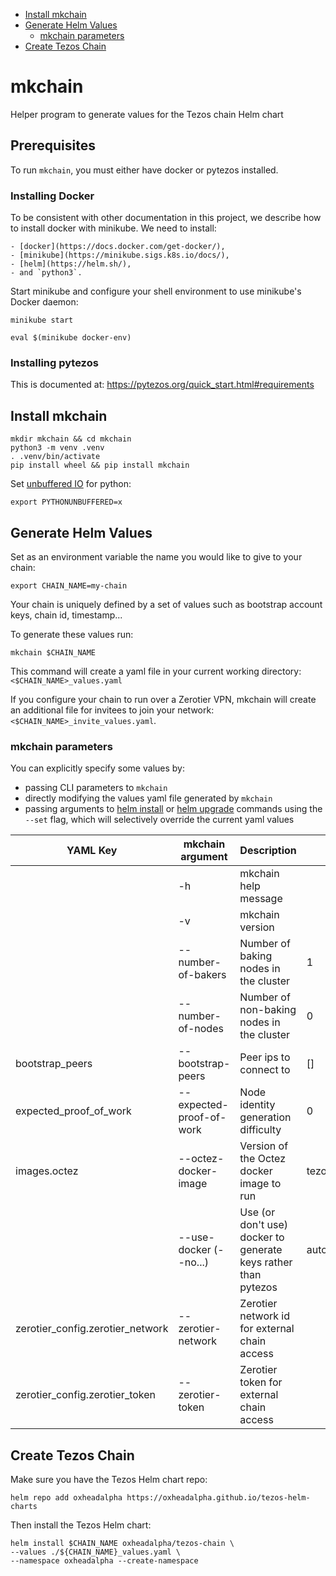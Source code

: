 - [Install mkchain](#install-mkchain)
- [Generate Helm Values](#generate-helm-values)
  - [mkchain parameters](#mkchain-parameters)
- [Create Tezos Chain](#create-tezos-chain)

# mkchain

Helper program to generate values for the Tezos chain Helm chart

## Prerequisites

To run `mkchain`, you must either have docker or pytezos installed.

### Installing Docker

To be consistent with other documentation in this project, we describe
how to install docker with minikube. We need to install:

    - [docker](https://docs.docker.com/get-docker/),
    - [minikube](https://minikube.sigs.k8s.io/docs/),
    - [helm](https://helm.sh/),
    - and `python3`.

Start minikube and configure your shell environment to use minikube's
Docker daemon:

```shell
minikube start

eval $(minikube docker-env)
```

### Installing pytezos

This is documented at:
https://pytezos.org/quick_start.html#requirements

## Install mkchain

```shell
mkdir mkchain && cd mkchain
python3 -m venv .venv
. .venv/bin/activate
pip install wheel && pip install mkchain
```

Set [unbuffered IO](https://docs.python.org/3.6/using/cmdline.html#envvar-PYTHONUNBUFFERED) for python:

```shell
export PYTHONUNBUFFERED=x
```

## Generate Helm Values

Set as an environment variable the name you would like to give to your chain:

```shell
export CHAIN_NAME=my-chain
```

Your chain is uniquely defined by a set of values such as bootstrap account keys, chain id, timestamp...

To generate these values run:

```shell
mkchain $CHAIN_NAME
```

This command will create a yaml file in your current working directory: `<$CHAIN_NAME>_values.yaml`

If you configure your chain to run over a Zerotier VPN, mkchain will create an additional file for invitees to join your network: `<$CHAIN_NAME>_invite_values.yaml`.

### mkchain parameters

You can explicitly specify some values by:

- passing CLI parameters to `mkchain`
- directly modifying the values yaml file generated by `mkchain`
- passing arguments to [helm install](https://helm.sh/docs/helm/helm_install/) or [helm upgrade](https://helm.sh/docs/helm/helm_upgrade/) commands using the `--set` flag, which will selectively override the current yaml values

| YAML Key                         | mkchain argument         | Description                                                    | Default                 |
| -------------------------------- | ------------------------ | -------------------------------------------------------------- | ----------------------- |
|                                  | -h                       | mkchain help message                                           |                         |
|                                  | -v                       | mkchain version                                                |                         |
|                                  | --number-of-bakers       | Number of baking nodes in the cluster                          | 1                       |
|                                  | --number-of-nodes        | Number of non-baking nodes in the cluster                      | 0                       |
| bootstrap_peers                  | --bootstrap-peers        | Peer ips to connect to                                         | []                      |
| expected_proof_of_work           | --expected-proof-of-work | Node identity generation difficulty                            | 0                       |
| images.octez                     | --octez-docker-image     | Version of the Octez docker image to run                       | tezos/tezos:v17.3 |
|                                  | --use-docker (--no...)   | Use (or don't use) docker to generate keys rather than pytezos | autodetect              |
| zerotier_config.zerotier_network | --zerotier-network       | Zerotier network id for external chain access                  |                         |
| zerotier_config.zerotier_token   | --zerotier-token         | Zerotier token for external chain access                       |                         |

## Create Tezos Chain

Make sure you have the Tezos Helm chart repo:

```shell
helm repo add oxheadalpha https://oxheadalpha.github.io/tezos-helm-charts
```

Then install the Tezos Helm chart:

```shell
helm install $CHAIN_NAME oxheadalpha/tezos-chain \
--values ./${CHAIN_NAME}_values.yaml \
--namespace oxheadalpha --create-namespace
```
